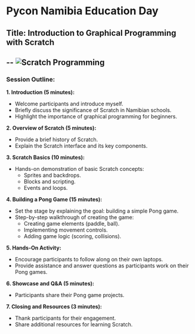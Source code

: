 # Pycon Namibia Education Day

## Title:  Introduction to Graphical Programming with Scratch
--
![Scratch Programming](https://images.twinkl.co.uk/tw1n/image/private/t_630/u/ux/02wchouritvxqgixxoeagap-2.fit-scale.size-760x427.v1569482197_ver_1.jpg)
--
### Session Outline:

**1. Introduction (5 minutes):**
   - Welcome participants and introduce myself.
   - Briefly discuss the significance of Scratch in Namibian schools.
   - Highlight the importance of graphical programming for beginners.

**2. Overview of Scratch (5 minutes):**
   - Provide a brief history of Scratch.
   - Explain the Scratch interface and its key components.

**3. Scratch Basics (10 minutes):**
   - Hands-on demonstration of basic Scratch concepts:
     - Sprites and backdrops.
     - Blocks and scripting.
     - Events and loops.

**4. Building a Pong Game (15 minutes):**
   - Set the stage by explaining the goal: building a simple Pong game.
   - Step-by-step walkthrough of creating the game:
     - Creating game elements (paddle, ball).
     - Implementing movement controls.
     - Adding game logic (scoring, collisions).

**5. Hands-On Activity:**
   - Encourage participants to follow along on their own laptops.
   - Provide assistance and answer questions as participants work on their Pong games.

**6. Showcase and Q&A (5 minutes):**
   - Participants share their Pong game projects.

**7. Closing and Resources (3 minutes):**
   - Thank participants for their engagement.
   - Share additional resources for learning Scratch.


